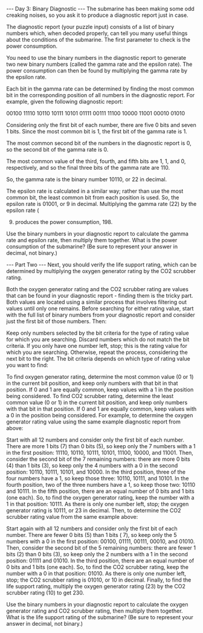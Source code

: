 --- Day 3: Binary Diagnostic --- The submarine has been making some odd creaking noises, so you ask it to produce a
diagnostic report just in case.

The diagnostic report (your puzzle input) consists of a list of binary numbers which, when decoded properly, can tell
you many useful things about the conditions of the submarine. The first parameter to check is the power consumption.

You need to use the binary numbers in the diagnostic report to generate two new binary numbers (called the gamma rate
and the epsilon rate). The power consumption can then be found by multiplying the gamma rate by the epsilon rate.

Each bit in the gamma rate can be determined by finding the most common bit in the corresponding position of all numbers
in the diagnostic report. For example, given the following diagnostic report:

00100 11110 10110 10111 10101 01111 00111 11100 10000 11001 00010 01010

Considering only the first bit of each number, there are five 0 bits and seven 1 bits. Since the most common bit is 1,
the first bit of the gamma rate is 1.

The most common second bit of the numbers in the diagnostic report is 0, so the second bit of the gamma rate is 0.

The most common value of the third, fourth, and fifth bits are 1, 1, and 0, respectively, and so the final three bits of
the gamma rate are 110.

So, the gamma rate is the binary number 10110, or 22 in decimal.

The epsilon rate is calculated in a similar way; rather than use the most common bit, the least common bit from each
position is used. So, the epsilon rate is 01001, or 9 in decimal. Multiplying the gamma rate (22) by the epsilon rate (

9) produces the power consumption, 198.

Use the binary numbers in your diagnostic report to calculate the gamma rate and epsilon rate, then multiply them
together. What is the power consumption of the submarine? (Be sure to represent your answer in decimal, not binary.)

--- Part Two --- Next, you should verify the life support rating, which can be determined by multiplying the oxygen
generator rating by the CO2 scrubber rating.

Both the oxygen generator rating and the CO2 scrubber rating are values that can be found in your diagnostic report -
finding them is the tricky part. Both values are located using a similar process that involves filtering out values
until only one remains. Before searching for either rating value, start with the full list of binary numbers from your
diagnostic report and consider just the first bit of those numbers. Then:

Keep only numbers selected by the bit criteria for the type of rating value for which you are searching. Discard numbers
which do not match the bit criteria. If you only have one number left, stop; this is the rating value for which you are
searching. Otherwise, repeat the process, considering the next bit to the right. The bit criteria depends on which type
of rating value you want to find:

To find oxygen generator rating, determine the most common value (0 or 1) in the current bit position, and keep only
numbers with that bit in that position. If 0 and 1 are equally common, keep values with a 1 in the position being
considered. To find CO2 scrubber rating, determine the least common value (0 or 1) in the current bit position, and keep
only numbers with that bit in that position. If 0 and 1 are equally common, keep values with a 0 in the position being
considered. For example, to determine the oxygen generator rating value using the same example diagnostic report from
above:

Start with all 12 numbers and consider only the first bit of each number. There are more 1 bits (7) than 0 bits (5), so
keep only the 7 numbers with a 1 in the first position: 11110, 10110, 10111, 10101, 11100, 10000, and 11001. Then,
consider the second bit of the 7 remaining numbers: there are more 0 bits (4) than 1 bits (3), so keep only the 4
numbers with a 0 in the second position: 10110, 10111, 10101, and 10000. In the third position, three of the four
numbers have a 1, so keep those three: 10110, 10111, and 10101. In the fourth position, two of the three numbers have a
1, so keep those two: 10110 and 10111. In the fifth position, there are an equal number of 0 bits and 1 bits (one each).
So, to find the oxygen generator rating, keep the number with a 1 in that position: 10111. As there is only one number
left, stop; the oxygen generator rating is 10111, or 23 in decimal. Then, to determine the CO2 scrubber rating value
from the same example above:

Start again with all 12 numbers and consider only the first bit of each number. There are fewer 0 bits (5) than 1 bits (
7), so keep only the 5 numbers with a 0 in the first position: 00100, 01111, 00111, 00010, and 01010. Then, consider the
second bit of the 5 remaining numbers: there are fewer 1 bits (2) than 0 bits (3), so keep only the 2 numbers with a 1
in the second position: 01111 and 01010. In the third position, there are an equal number of 0 bits and 1 bits (one
each). So, to find the CO2 scrubber rating, keep the number with a 0 in that position: 01010. As there is only one
number left, stop; the CO2 scrubber rating is 01010, or 10 in decimal. Finally, to find the life support rating,
multiply the oxygen generator rating (23) by the CO2 scrubber rating (10) to get 230.

Use the binary numbers in your diagnostic report to calculate the oxygen generator rating and CO2 scrubber rating, then
multiply them together. What is the life support rating of the submarine? (Be sure to represent your answer in decimal,
not binary.)
